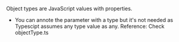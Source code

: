 Object types are JavaScript values with properties.

- You can annote the parameter with a type but it's not needed as Typescipt assumes any type value as any. Reference: Check objectType.ts
